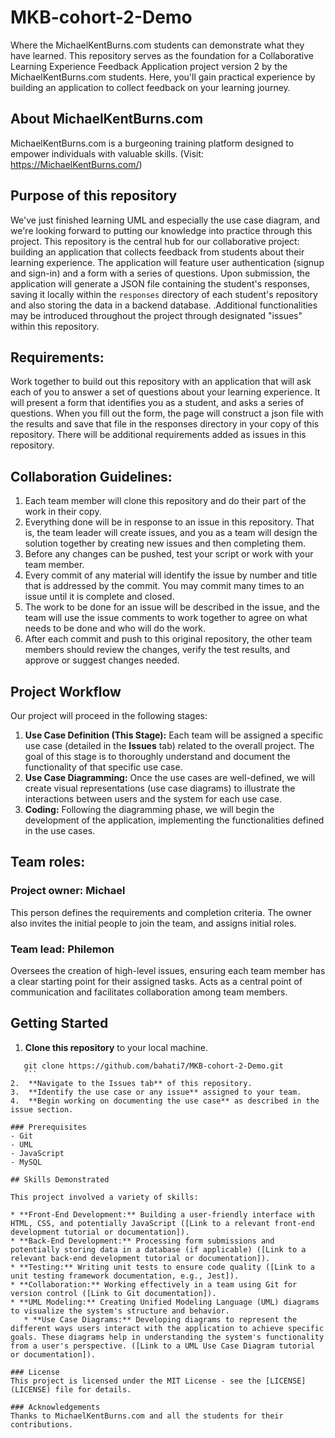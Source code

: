# MKB-cohort-2-Demo
Where the MichaelKentBurns.com students can demonstrate what they have learned.
This repository serves as the foundation for a Collaborative Learning Experience Feedback Application project version 2 by the MichaelKentBurns.com students.  Here, you'll gain practical experience by building an application to collect feedback on your learning journey.

## About MichaelKentBurns.com
MichaelKentBurns.com is a burgeoning training platform designed to empower individuals with valuable skills.  (Visit: https://MichaelKentBurns.com/)

## Purpose of this repository

We've just finished learning UML and especially the use case diagram, and we're looking forward to putting our knowledge into practice through this project. This repository is the central hub for our collaborative project: building an application that collects feedback from students about their learning experience. The application will feature user authentication (signup and sign-in) and a form with a series of questions. Upon submission, the application will generate a JSON file containing the student's responses, saving it locally within the `responses` directory of each student's repository and also storing the data in a backend database.
.Additional functionalities may be introduced throughout the project through designated "issues" within this repository.

## Requirements:

Work together to build out this repository with an application that will ask each of you to answer a set of questions about your learning experience.  It will present a form that identifies you as a student, and asks a series of questions.  When you fill out the form, the page will construct a json file with the results and save that file in the responses directory in your copy of this repository.  There will be additional requirements added as issues in this repository.  

## Collaboration Guidelines:
1. Each team member will clone this repository and do their part of the work in their copy.
2. Everything done will be in response to an issue in this repository.  That is, the team leader will create issues, and you as a team will design the solution together by creating new issues and then completing them. 
3. Before any changes can be pushed, test your script or work with your team member.
4. Every commit of any material will identify the issue by number and title that is addressed by the commit.  You may commit many times to an issue until it is complete and closed.
5. The work to be done for an issue will be described in the issue, and the team will use the issue comments to work together to agree on what needs to be done and who will do the work.  
6. After each commit and push to this original repository, the other team members should review the changes, verify the test results, and approve or suggest changes needed.  

## Project Workflow

Our project will proceed in the following stages:

1.  **Use Case Definition (This Stage):** Each team will be assigned a specific use case (detailed in the **Issues** tab) related to the overall project. The goal of this stage is to thoroughly understand and document the functionality of that specific use case.
2.  **Use Case Diagramming:** Once the use cases are well-defined, we will create visual representations (use case diagrams) to illustrate the interactions between users and the system for each use case.
3.  **Coding:** Following the diagramming phase, we will begin the development of the application, implementing the functionalities defined in the use cases.

## Team roles:

### Project owner: Michael
This person defines the requirements and completion criteria.  The owner also invites the initial people to join the team, and assigns initial roles.
### Team lead: Philemon 
Oversees the creation of high-level issues, ensuring each team member has a clear starting point for their assigned tasks.
Acts as a central point of communication and facilitates collaboration among team members.


## Getting Started

1.  **Clone this repository** to your local machine.
 ```
    git clone https://github.com/bahati7/MKB-cohort-2-Demo.git
    ```
2.  **Navigate to the Issues tab** of this repository.
3.  **Identify the use case or any issue** assigned to your team.
4.  **Begin working on documenting the use case** as described in the issue section.

### Prerequisites
- Git
- UML
- JavaScript
- MySQL

## Skills Demonstrated

This project involved a variety of skills:

* **Front-End Development:** Building a user-friendly interface with HTML, CSS, and potentially JavaScript ([Link to a relevant front-end development tutorial or documentation]).
* **Back-End Development:** Processing form submissions and potentially storing data in a database (if applicable) ([Link to a relevant back-end development tutorial or documentation]).
* **Testing:** Writing unit tests to ensure code quality ([Link to a unit testing framework documentation, e.g., Jest]).
* **Collaboration:** Working effectively in a team using Git for version control ([Link to Git documentation]).
* **UML Modeling:** Creating Unified Modeling Language (UML) diagrams to visualize the system's structure and behavior.
    * **Use Case Diagrams:** Developing diagrams to represent the different ways users interact with the application to achieve specific goals. These diagrams help in understanding the system's functionality from a user's perspective. ([Link to a UML Use Case Diagram tutorial or documentation]).

### License
This project is licensed under the MIT License - see the [LICENSE](LICENSE) file for details.

### Acknowledgements
Thanks to MichaelKentBurns.com and all the students for their contributions.
